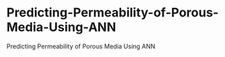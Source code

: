 # Predicting-Permeability-of-Porous-Media-Using-ANN
Predicting Permeability of Porous Media Using ANN
